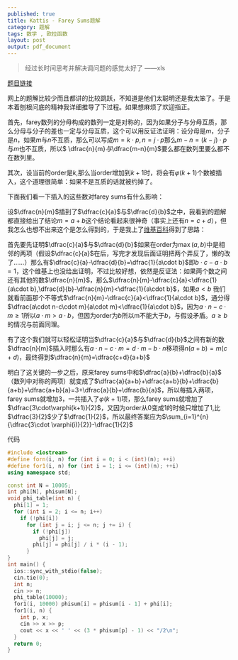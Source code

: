 ```yaml
---
published: true
title: Kattis - Farey Sums题解
category: 题解
tags: 数学 , 欧拉函数
layout: post
output: pdf_document
---
```

> 经过长时间思考并解决调问题的感觉太好了  ——xls
<!-- more -->

[题目链接](https://open.kattis.com/problems/fareysums)

网上的题解比较少而且都讲的比较跳跃，不知道是他们太聪明还是我太笨了。于是本着刨根问底的精神我详细推导了下过程。如果想麻烦了欢迎指正。

首先，farey数列的分母构成的数列一定是对称的，因为如果分子与分母互质，那么分母与分子的差也一定与分母互质，这个可以用反证法证明：设分母是$m$，分子是$n$，如果$m$与$n$不互质，那么可以写成$m=k \cdot p,n=j \cdot p$那么$m-n=(k-j)\cdot p$与$m$也不互质，所以$ \dfrac{n}{m}$与$\dfrac{m-n}{m}$要么都在数列里要么都不在数列里。

其次，设当前的order是$k$,那么当order增加到$k+1$时，将会有$\varphi(k+1)$个数被插入，这个道理很简单：如果不是互质的话就被约掉了。

下面我们看一下插入的这些数对farey sums有什么影响：

设$\dfrac{n}{m}$插到了$\dfrac{c}{a}$与$\dfrac{d}{b}$之中，我看到的题解都直接给出了结论$m=a+b$这个结论看起来很神奇（事实上还有$n=c+d$），但我怎么也想不出来这个是怎么得到的，于是我上了[维基百科](https://en.wikipedia.org/wiki/Farey_sequence)得到了思路：

首先要先证明$\dfrac{c}{a}$与$\dfrac{d}{b}$如果在order为$\max(a,b)$中是相邻的两项（假设$\dfrac{c}{a}$在后，写完才发现后面证明把两个弄反了，懒的改了……）那么有$\dfrac{c}{a}-\dfrac{d}{b}=\dfrac{1}{a\cdot b}$即$b\cdot c-a\cdot b=1$，这个维基上也没给出证明，不过比较好想，依然是反证法：如果两个数之间还有其他的数$\dfrac{n}{m}$，那么$\dfrac{n}{m}-\dfrac{c}{a}<\dfrac{1}{a\cdot b},\dfrac{d}{b}-\dfrac{n}{m}<\dfrac{1}{a\cdot b}$，如果$a< b$ 我们就看前面那个不等式$\dfrac{n}{m}-\dfrac{c}{a}<\dfrac{1}{a\cdot b}$，通分得$\dfrac{a\cdot n-c\cdot m}{a\cdot m}<\dfrac{1}{a\cdot b}$，因为$a\cdot n-c\cdot m\ge 1$所以$a\cdot m>a \cdot b$，但因为order为$b$所以m不能大于$b$，与假设矛盾。$a\ge b$的情况与前面同理。

有了这个我们就可以轻松证明当$\dfrac{c}{a}$与$\dfrac{d}{b}$之间有新的数$\dfrac{n}{m}$插入时那么有$a\cdot n-c\cdot m=d\cdot m-b\cdot n$移项得$n(a+b)=m(c+d)$，最终得到$\dfrac{n}{m}=\dfrac{c+d}{a+b}$

明白了这关键的一步之后，原来farey sums中和$\dfrac{a}{b}+\dfrac{b}{a}$（数列中对称的两项）就变成了$\dfrac{a}{a+b}+\dfrac{a+b}{b}+\dfrac{b}{a+b}+\dfrac{a+b}{a}=3+\dfrac{a}{b}+\dfrac{b}{a}$，所以每插入两项，farey sums就增加3，一共插入了$\varphi(k+1)$项，那么farey sums就增加了$\dfrac{3\cdot\varphi(k+1)}{2}$，又因为order从0变成1的时候只增加了1,比$\dfrac{3}{2}$少了$\dfrac{1}{2}$，所以最终答案应为$\sum_{i=1}^{n}{\dfrac{3\cdot \varphi(i)}{2}}-\dfrac{1}{2}$

代码

```cpp
#include <iostream>
#define forn(i, n) for (int i = 0; i < (int)(n); ++i)
#define for1(i, n) for (int i = 1; i <= (int)(n); ++i)
using namespace std;

const int N = 10005;
int phi[N], phisum[N];
void phi_table(int n) {
  phi[1] = 1;
  for (int i = 2; i <= n; i++)
    if (!phi[i])
      for (int j = i; j <= n; j += i) {
        if (!phi[j])
          phi[j] = j;
        phi[j] = phi[j] / i * (i - 1);
      }
}
int main() {
  ios::sync_with_stdio(false);
  cin.tie(0);
  int n;
  cin >> n;
  phi_table(10000);
  for1(i, 10000) phisum[i] = phisum[i - 1] + phi[i];
  for1(i, n) {
    int p, x;
    cin >> x >> p;
    cout << x << ' ' << (3 * phisum[p] - 1) << "/2\n";
  }
  return 0;
}
```